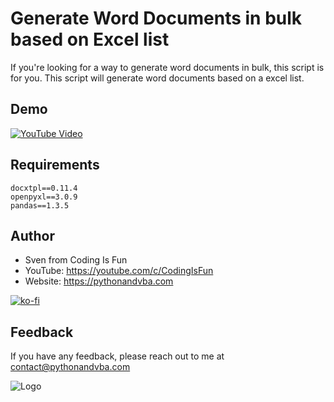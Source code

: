# Generate Word Documents in bulk based on Excel list

If you're looking for a way to generate word documents in bulk, this script is for you. This script will generate word documents based on a excel list.

## Demo
[![YouTube Video](https://img.youtube.com/vi/Zy9sx4GvjUY/0.jpg)](https://youtu.be/Zy9sx4GvjUY)


## Requirements
```
docxtpl==0.11.4
openpyxl==3.0.9
pandas==1.3.5
```

## Author

- Sven from Coding Is Fun
- YouTube: https://youtube.com/c/CodingIsFun
- Website: https://pythonandvba.com

[![ko-fi](https://ko-fi.com/img/githubbutton_sm.svg)](https://ko-fi.com/X7X47Q0EG)

## Feedback

If you have any feedback, please reach out to me at contact@pythonandvba.com


![Logo](https://content.screencast.com/users/jubbel3/folders/Snagit/media/c42ea34b-4057-4754-96b0-e8e05c866afb/08.18.2021-19.56.png)

